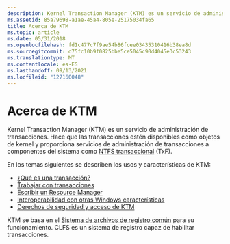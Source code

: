 ```yaml
---
description: Kernel Transaction Manager (KTM) es un servicio de administración de transacciones. Hace que las transacciones estén disponibles como objetos de kernel y proporciona servicios de administración de transacciones a componentes del sistema como NTFS transaccional (TxF).
ms.assetid: 85a79698-a1ae-45a4-805e-25175034fa65
title: Acerca de KTM
ms.topic: article
ms.date: 05/31/2018
ms.openlocfilehash: fd1c477c7f9ae54b86fcee03435310416b38ea8d
ms.sourcegitcommit: d75fc10b9f0825bbe5ce5045c90d4045e3c53243
ms.translationtype: MT
ms.contentlocale: es-ES
ms.lasthandoff: 09/13/2021
ms.locfileid: "127160048"
---
```

# <a name="about-ktm"></a>Acerca de KTM

Kernel Transaction Manager (KTM) es un servicio de administración de transacciones. Hace que las transacciones estén disponibles como objetos de kernel y proporciona servicios de administración de transacciones a componentes del sistema como [NTFS transaccional](/windows/desktop/FileIO/transactional-ntfs-portal) (TxF).

En los temas siguientes se describen los usos y características de KTM:

-   [¿Qué es una transacción?](what-is-a-transaction.md)
-   [Trabajar con transacciones](programming-model.md)
-   [Escribir un Resource Manager](writing-a-resource-manager.md)
-   [Interoperabilidad con otras Windows características](interoperability-with-other-windows-features.md)
-   [Derechos de seguridad y acceso de KTM](ktm-security-and-access-rights.md)

KTM se basa en el [Sistema de archivos de registro común](/previous-versions/windows/desktop/clfs/common-log-file-system-portal) para su funcionamiento. CLFS es un sistema de registro capaz de habilitar transacciones.

 

 
